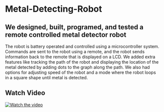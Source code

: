 # Metal-Detecting-Robot
## We designed, built, programed, and tested a remote controlled metal detector robot
The robot is battery operated and controlled using a microcontroller system. Commands are sent to the robot using a remote, and the robot sends information back to the remote that is displayed on a LCD. We added extra features like tracking the path of the robot and displaying the location of the metal detected by adding dots to the graph along the path. We also had options for adjusting speed of the robot and a mode where the robot loops in a square shape until metal is detected.

## Watch Video
[![Watch the video](https://youtu.be/eaIsNIC90BI/0.jpg)](https://youtu.be/eaIsNIC90BI)
